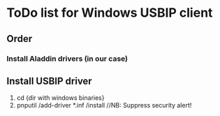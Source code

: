 # ToDo list for Windows USBIP client

## Order

### Install Aladdin drivers (in our case)
## Install USBIP driver
1. cd {dir with windows binaries}
2. pnputil /add-driver *.inf /install
//NB: Suppress security alert!